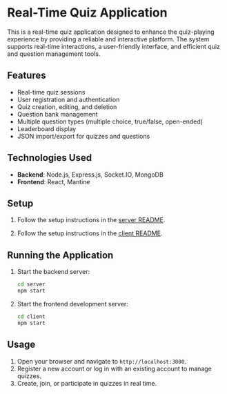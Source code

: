 # Real-Time Quiz Application

This is a real-time quiz application designed to enhance the quiz-playing experience by providing a reliable and interactive platform. The system supports real-time interactions, a user-friendly interface, and efficient quiz and question management tools.

## Features
- Real-time quiz sessions
- User registration and authentication
- Quiz creation, editing, and deletion
- Question bank management
- Multiple question types (multiple choice, true/false, open-ended)
- Leaderboard display
- JSON import/export for quizzes and questions

## Technologies Used
- **Backend**: Node.js, Express.js, Socket.IO, MongoDB
- **Frontend**: React, Mantine

## Setup
1. Follow the setup instructions in the [server README](server/README.md).

2. Follow the setup instructions in the [client README](client/README.md).

## Running the Application
1. Start the backend server:
    ```bash
    cd server
    npm start
    ```
2. Start the frontend development server:
    ```bash
    cd client
    npm start
    ```

## Usage
1. Open your browser and navigate to `http://localhost:3000`.
2. Register a new account or log in with an existing account to manage quizzes.
3. Create, join, or participate in quizzes in real time.
